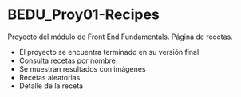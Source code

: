 # BEDU_Proy01-Recipes
Proyecto del módulo de Front End Fundamentals. Página de recetas.

- El proyecto se encuentra terminado en su versión final
- Consulta recetas por nombre
- Se muestran resultados con imágenes
- Recetas aleatorias
- Detalle de la receta
